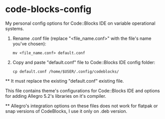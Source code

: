 # code-blocks-config
My personal config options for Code::Blocks IDE on variable operational systems.

1) Rename .conf file (replace "<file_name.conf>" with the file's name you've chosen):

       mv <file_name.conf> default.conf
        
2) Copy and paste "default.conf" file to Code::Blocks IDE config folder:

       cp default.conf /home/$USER/.config/codeblocks/
       
** It must replace the existing "default.conf" existing file.

This file contains theme's configurations for Code::Blocks IDE and options for adding Allegro 5.2's libraries on it's compiler.

** Allegro's integration options on these files does not work for flatpak or snap versions of CodeBlocks, I use it only on .deb version.

